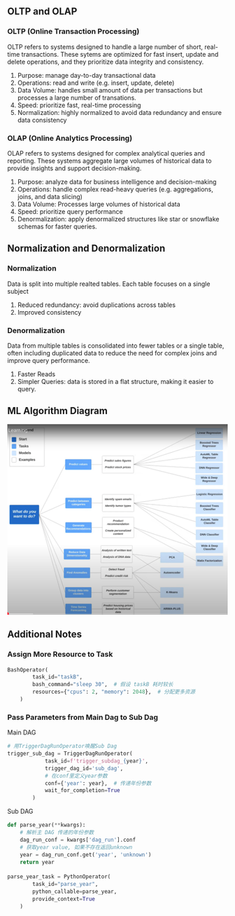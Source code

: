 ## OLTP and OLAP
### OLTP (Online Transaction Processing)
OLTP refers to systems designed to handle a large number of short, real-time transactions. These sytems are optimized for fast insert, update and delete operations, and they prioritize data integrity and consistency.

1. Purpose: manage day-to-day transactional data
1. Operations: read and write (e.g. insert, update, delete)
1. Data Volume: handles small amount of data per transactions but processes a large number of transations. 
1. Speed: prioritize fast, real-time processing
1. Normalization: highly normalized to avoid data redundancy and ensure data consistency

### OLAP (Online Analytics Processing)
OLAP refers to systems designed for complex analytical queries and reporting. These systems aggregate large volumes of historical data to provide insights and support decision-making.

1. Purpose: analyze data for business intelligence and decision-making
2. Operations: handle complex read-heavy queries (e.g. aggregations, joins, and data slicing)
3. Data Volume: Processes large volumes of historical data
4. Speed: prioritize query performance
5. Denormalization: apply denormalized structures like star or snowflake schemas for faster queries.

## Normalization and Denormalization 
### Normalization
Data is split into multiple realted tables. Each table focuses on a single subject
1. Reduced redundancy: avoid duplications across tables
2. Improved consistency

### Denormalization
Data from multiple tables is consolidated into fewer tables or a single table, often including duplicated data to reduce the need for complex joins and improve query performance.
1. Faster Reads
2. Simpler Queries: data is stored in a flat structure, making it easier to query.

## ML Algorithm Diagram
![ML Algorithm Diagram](ml-alg-dgm.png)

## Additional Notes
### Assign More Resource to Task
```python
BashOperator(
        task_id="taskB",
        bash_command="sleep 30",  # 假设 taskB 耗时较长
        resources={"cpus": 2, "memory": 2048},  # 分配更多资源
    )
```
### Pass Parameters from Main Dag to Sub Dag
Main DAG
```python
# 用TriggerDagRunOperator唤醒Sub Dag
trigger_sub_dag = TriggerDagRunOperator(
            task_id=f'trigger_subdag_{year}',
            trigger_dag_id='sub_dag',
            # 在conf里定义year参数
            conf={'year': year},  # 传递年份参数
            wait_for_completion=True
        ) 
```
Sub DAG
```python
def parse_year(**kwargs):
    # 解析主 DAG 传递的年份参数
    dag_run_conf = kwargs['dag_run'].conf
    # 获取year value, 如果不存在返回unknown
    year = dag_run_conf.get('year', 'unknown')
    return year

parse_year_task = PythonOperator(
        task_id="parse_year",
        python_callable=parse_year,
        provide_context=True
    )
```